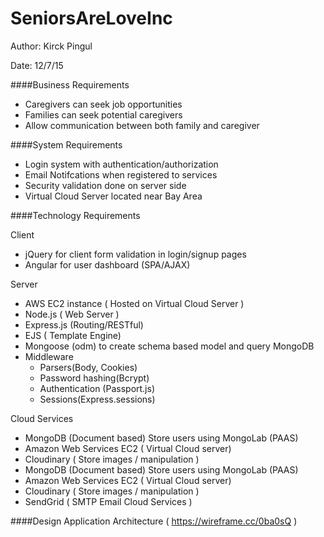 # SeniorsAreLoveInc
Author: Kirck Pingul

Date: 12/7/15

####Business Requirements

- Caregivers can seek job opportunities 
- Families can seek potential caregivers
- Allow communication between both family and caregiver

####System Requirements
- Login system with authentication/authorization
- Email Notifcations when registered to services
- Security validation done on server side
- Virtual Cloud Server located near Bay Area

####Technology Requirements

Client
- jQuery for client form validation in login/signup pages
- Angular for user dashboard (SPA/AJAX)

Server
- AWS EC2 instance ( Hosted on Virtual Cloud Server )
- Node.js (  Web Server )
- Express.js (Routing/RESTful)
- EJS ( Template Engine)
- Mongoose (odm) to create schema based model and query MongoDB
- Middleware 
	- Parsers(Body, Cookies)
	- Password hashing(Bcrypt)
	- Authentication (Passport.js)
	- Sessions(Express.sessions)

Cloud Services
- MongoDB (Document based) Store users using MongoLab (PAAS)
- Amazon Web Services EC2 ( Virtual Cloud server)
- Cloudinary  ( Store images / manipulation )
- MongoDB (Document based) Store users using MongoLab (PAAS)
- Amazon Web Services EC2 ( Virtual Cloud server)
- Cloudinary  ( Store images / manipulation )
- SendGrid ( SMTP Email Cloud Services )

####Design 
Application Architecture ( https://wireframe.cc/0ba0sQ )
